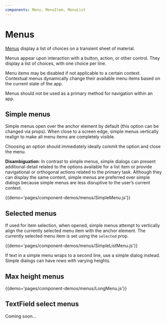 ```yaml
---
components: Menu, MenuItem, MenuList
---
```


# Menus

[Menus](https://material.google.com/components/menus.html) display a list of choices on a transient sheet of material.

Menus appear upon interaction with a button, action, or other control. They display a list of choices, with one choice per line.

Menu items may be disabled if not applicable to a certain context. Contextual menus dynamically change their available menu items based on the current state of the app.

Menus should not be used as a primary method for navigation within an app.

## Simple menus

Simple menus open over the anchor element by default (this option can be changed via props). When close to a screen edge, simple menus vertically realign to make all menu items are completely visible.

Choosing an option should immediately ideally commit the option and close the menu.

**Disambiguation**: In contrast to simple menus, simple dialogs can present additional detail related to the options available for a list item or provide navigational or orthogonal actions related to the primary task. Although they can display the same content, simple menus are preferred over simple dialogs because simple menus are less disruptive to the user’s current context.

{{demo='pages/component-demos/menus/SimpleMenu.js'}}

## Selected menus

If used for item selection, when opened, simple menus attempt to vertically align the currently selected menu item with the anchor element. The currently selected menu item is set using the `selected` prop.

{{demo='pages/component-demos/menus/SimpleListMenu.js'}}

If text in a simple menu wraps to a second line, use a simple dialog instead. Simple dialogs can have rows with varying heights.

## Max height menus

{{demo='pages/component-demos/menus/LongMenu.js'}}

## TextField select menus

Coming soon...
